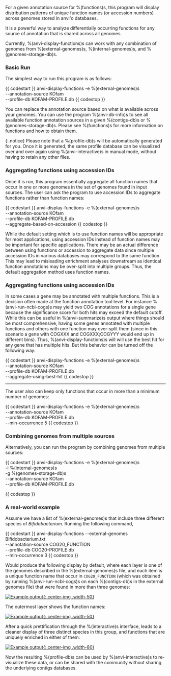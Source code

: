 For a given annotation source for %(functions)s, this program will display distribution patterns of unique function names (or accession numbers) across genomes stored in anvi'o databases.

It is a powerful way to analyze differentially occurring functions for any source of annotation that is shared across all genomes.

Currently, %(anvi-display-functions)s can work with any combination of genomes from %(external-genomes)s, %(internal-genomes)s, and %(genomes-storage-db)s.

### Basic Run 

The simplest way to run this program is as follows:

{{ codestart }}
anvi-display-functions -e %(external-genomes)s \
                       --annotation-source KOfam \
                       --profile-db KOFAM-PROFILE.db
{{ codestop }}


You can replace the annotation source based on what is available across your genomes. You can use the program %(anvi-db-info)s to see all available function annotation sources in a given %(contigs-db)s or %(genomes-storage-db)s. Please see %(functions)s for more information on functions and how to obtain them.


{:.notice}
Please note that a %(profile-db)s will be automatically generated for you. Once it is generated, the same profile database can be visualized over and over again using %(anvi-interactive)s in manual mode, without having to retain any other files.

### Aggregating functions using accession IDs

Once it is run, this program essentially aggregate all function names that occur in one or more genomes in the set of genomes found in input sources. The user can ask the program to use accession IDs to aggregate functions rather than function names:

{{ codestart }}
anvi-display-functions -e %(external-genomes)s \
                       --annotation-source KOfam \
                       --profile-db KOFAM-PROFILE.db \
                       --aggregate-based-on-accession
{{ codestop }}

While the default setting which is to use function names will be appropriate for most applications, using accession IDs instead of function names may be important for specific applications. There may be an actual difference between using functions or accession to aggregate data since multiple accession IDs in various databases may correspond to the same function. This may lead to misleading enrichment analyses downstream as identical function annotations may be over-split into multiple groups. Thus, the default aggregation method uses function names.

### Aggregating functions using accession IDs

In some cases a gene may be annotated with multiple functions. This is a decision often made at the function annotation tool level. For instance %(anvi-run-ncbi-cogs)s may yield two COG annotations for a single gene because the significance score for both hits may exceed the default cutoff. While this can be useful in %(anvi-summarize)s output where things should be most comprehensive, having some genes annotated with multiple functions and others with one function may over-split them (since in this scenario a gene with COGXXX and COGXXX;COGYYY would end up in different bins). Thus, %(anvi-display-functions)s will will use the best hit for any gene that has multiple hits. But this behavior can be turned off the following way:

{{ codestart }}
anvi-display-functions -e %(external-genomes)s \
                       --annotation-source KOfam \
                       --profile-db KOFAM-PROFILE.db \
                       --aggregate-using-best-hit
{{ codestop }}

---

The user also can keep only functions that occur in more than a minimum number of genomes:

{{ codestart }}
anvi-display-functions -e %(external-genomes)s \
                       --annotation-source KOfam \
                       --profile-db KOFAM-PROFILE.db \
                       --min-occurrence 5
{{ codestop }}

### Combining genomes from multiple sources

Alternatively, you can run the program by combining genomes from multiple sources:

{{ codestart }}
anvi-display-functions -e %(external-genomes)s \
                       -i %(internal-genomes)s \
                       -g %(genomes-storage-db)s \
                       --annotation-source KOfam \
                       --profile-db KOFAM-PROFILE.db

{{ codestop }}

### A real-world example

Assume we have a list of %(external-genomes)s that include three different species of *Bifidobacterium*. Running the following command,

{{ codestart }}
anvi-display-functions --external-genomes Bifidobacterium.txt \
                       --annotation-source COG20_FUNCTION \
                       --profile-db COG20-PROFILE.db \
                       --min-occurrence 3
{{ codestop }}

Would produce the following display by default, where each layer is one of the genomes described in the %(external-genomes)s file, and each item is a unique function name that occur in `COG20_FUNCTION` (which was obtained by running %(anvi-run-ncbi-cogs)s on each %(contigs-db)s in the external genomes file) that were found in more than three genomes:

[![Example output](../../images/anvi-display-functions-01.png){:.center-img .width-50}](../../images/anvi-display-functions-01.png)

The outermost layer shows the function names:

[![Example output](../../images/anvi-display-functions-02.png){:.center-img .width-50}](../../images/anvi-display-functions-02.png)

After a quick prettification through the %(interactive)s interface, leads to a cleaner display of three distinct species in this group, and functions that are uniquely enriched in either of them: 

[![Example output](../../images/anvi-display-functions-03.png){:.center-img .width-80}](../../images/anvi-display-functions-03.png)

Now the resulting %(profile-db)s can be used by %(anvi-interactive)s to re-visualize these data, or can be shared with the community without sharing the underlying contigs databases.